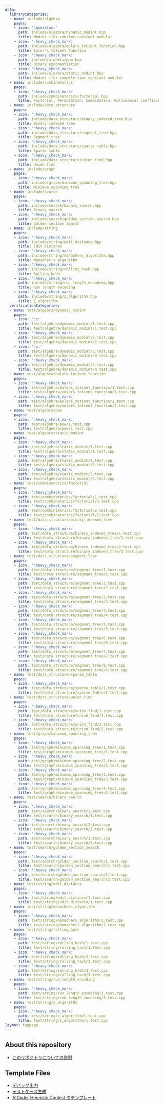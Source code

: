 ```yaml
---
data:
  libraryCategories:
  - name: include/algebra
    pages:
    - icon: ':question:'
      path: include/algebra/dynamic_modint.hpp
      title: Modint (for runtime constant modulo)
    - icon: ':heavy_check_mark:'
      path: include/algebra/eulers_totient_function.hpp
      title: Euler's totient function
    - icon: ':heavy_check_mark:'
      path: include/algebra/pow.hpp
      title: Binary exponentiation
    - icon: ':heavy_check_mark:'
      path: include/algebra/static_modint.hpp
      title: Modint (for compile-time constant modulo)
  - name: include/combinatorics
    pages:
    - icon: ':heavy_check_mark:'
      path: include/combinatorics/factorial.hpp
      title: Factorial, Permutation, Combination, Multinomial coefficient
  - name: include/data_structure
    pages:
    - icon: ':heavy_check_mark:'
      path: include/data_structure/binary_indexed_tree.hpp
      title: Binary indexed tree
    - icon: ':heavy_check_mark:'
      path: include/data_structure/segment_tree.hpp
      title: Segment tree
    - icon: ':heavy_check_mark:'
      path: include/data_structure/sparse_table.hpp
      title: Sparse table
    - icon: ':heavy_check_mark:'
      path: include/data_structure/union_find.hpp
      title: Union find
  - name: include/graph
    pages:
    - icon: ':heavy_check_mark:'
      path: include/graph/minimum_spanning_tree.hpp
      title: Minimum spanning tree
  - name: include/search
    pages:
    - icon: ':heavy_check_mark:'
      path: include/search/binary_search.hpp
      title: Binary search
    - icon: ':heavy_check_mark:'
      path: include/search/golden_section_search.hpp
      title: Golden section search
  - name: include/string
    pages:
    - icon: ':heavy_check_mark:'
      path: include/string/edit_distance.hpp
      title: Edit distance
    - icon: ':heavy_check_mark:'
      path: include/string/manachers_algorithm.hpp
      title: Manacher's algorithm
    - icon: ':heavy_check_mark:'
      path: include/string/rolling_hash.hpp
      title: Rolling hash
    - icon: ':heavy_check_mark:'
      path: include/string/run_length_encoding.hpp
      title: Run length encoding
    - icon: ':heavy_check_mark:'
      path: include/string/z_algorithm.hpp
      title: Z algorithm
  verificationCategories:
  - name: test/algebra/dynamic_modint
    pages:
    - icon: ':x:'
      path: test/algebra/dynamic_modint/1.test.cpp
      title: test/algebra/dynamic_modint/1.test.cpp
    - icon: ':heavy_check_mark:'
      path: test/algebra/dynamic_modint/2.test.cpp
      title: test/algebra/dynamic_modint/2.test.cpp
    - icon: ':x:'
      path: test/algebra/dynamic_modint/3.test.cpp
      title: test/algebra/dynamic_modint/3.test.cpp
    - icon: ':heavy_check_mark:'
      path: test/algebra/dynamic_modint/4.test.cpp
      title: test/algebra/dynamic_modint/4.test.cpp
  - name: test/algebra/eulers_totient_function
    pages:
    - icon: ':heavy_check_mark:'
      path: test/algebra/eulers_totient_function/1.test.cpp
      title: test/algebra/eulers_totient_function/1.test.cpp
    - icon: ':heavy_check_mark:'
      path: test/algebra/eulers_totient_function/2.test.cpp
      title: test/algebra/eulers_totient_function/2.test.cpp
  - name: test/algebra/pow
    pages:
    - icon: ':heavy_check_mark:'
      path: test/algebra/pow/1.test.cpp
      title: test/algebra/pow/1.test.cpp
  - name: test/algebra/static_modint
    pages:
    - icon: ':heavy_check_mark:'
      path: test/algebra/static_modint/1.test.cpp
      title: test/algebra/static_modint/1.test.cpp
    - icon: ':heavy_check_mark:'
      path: test/algebra/static_modint/2.test.cpp
      title: test/algebra/static_modint/2.test.cpp
    - icon: ':heavy_check_mark:'
      path: test/algebra/static_modint/3.test.cpp
      title: test/algebra/static_modint/3.test.cpp
  - name: test/combinatorics/factorial
    pages:
    - icon: ':heavy_check_mark:'
      path: test/combinatorics/factorial/1.test.cpp
      title: test/combinatorics/factorial/1.test.cpp
    - icon: ':heavy_check_mark:'
      path: test/combinatorics/factorial/2.test.cpp
      title: test/combinatorics/factorial/2.test.cpp
  - name: test/data_structure/binary_indexed_tree
    pages:
    - icon: ':heavy_check_mark:'
      path: test/data_structure/binary_indexed_tree/1.test.cpp
      title: test/data_structure/binary_indexed_tree/1.test.cpp
    - icon: ':heavy_check_mark:'
      path: test/data_structure/binary_indexed_tree/2.test.cpp
      title: test/data_structure/binary_indexed_tree/2.test.cpp
  - name: test/data_structure/segment_tree
    pages:
    - icon: ':heavy_check_mark:'
      path: test/data_structure/segment_tree/1.test.cpp
      title: test/data_structure/segment_tree/1.test.cpp
    - icon: ':heavy_check_mark:'
      path: test/data_structure/segment_tree/2.test.cpp
      title: test/data_structure/segment_tree/2.test.cpp
    - icon: ':heavy_check_mark:'
      path: test/data_structure/segment_tree/3.test.cpp
      title: test/data_structure/segment_tree/3.test.cpp
    - icon: ':heavy_check_mark:'
      path: test/data_structure/segment_tree/4.test.cpp
      title: test/data_structure/segment_tree/4.test.cpp
    - icon: ':heavy_check_mark:'
      path: test/data_structure/segment_tree/5.test.cpp
      title: test/data_structure/segment_tree/5.test.cpp
    - icon: ':heavy_check_mark:'
      path: test/data_structure/segment_tree/6.test.cpp
      title: test/data_structure/segment_tree/6.test.cpp
    - icon: ':heavy_check_mark:'
      path: test/data_structure/segment_tree/7.test.cpp
      title: test/data_structure/segment_tree/7.test.cpp
    - icon: ':heavy_check_mark:'
      path: test/data_structure/segment_tree/8.test.cpp
      title: test/data_structure/segment_tree/8.test.cpp
  - name: test/data_structure/sparse_table
    pages:
    - icon: ':heavy_check_mark:'
      path: test/data_structure/sparse_table/1.test.cpp
      title: test/data_structure/sparse_table/1.test.cpp
  - name: test/data_structure/union_find
    pages:
    - icon: ':heavy_check_mark:'
      path: test/data_structure/union_find/1.test.cpp
      title: test/data_structure/union_find/1.test.cpp
    - icon: ':heavy_check_mark:'
      path: test/data_structure/union_find/2.test.cpp
      title: test/data_structure/union_find/2.test.cpp
  - name: test/graph/minimum_spanning_tree
    pages:
    - icon: ':heavy_check_mark:'
      path: test/graph/minimum_spanning_tree/1.test.cpp
      title: test/graph/minimum_spanning_tree/1.test.cpp
    - icon: ':heavy_check_mark:'
      path: test/graph/minimum_spanning_tree/2.test.cpp
      title: test/graph/minimum_spanning_tree/2.test.cpp
    - icon: ':heavy_check_mark:'
      path: test/graph/minimum_spanning_tree/3.test.cpp
      title: test/graph/minimum_spanning_tree/3.test.cpp
    - icon: ':heavy_check_mark:'
      path: test/graph/minimum_spanning_tree/4.test.cpp
      title: test/graph/minimum_spanning_tree/4.test.cpp
  - name: test/search/binary_search
    pages:
    - icon: ':heavy_check_mark:'
      path: test/search/binary_search/1.test.cpp
      title: test/search/binary_search/1.test.cpp
    - icon: ':heavy_check_mark:'
      path: test/search/binary_search/2.test.cpp
      title: test/search/binary_search/2.test.cpp
    - icon: ':heavy_check_mark:'
      path: test/search/binary_search/3.test.cpp
      title: test/search/binary_search/3.test.cpp
  - name: test/search/golden_section_search
    pages:
    - icon: ':heavy_check_mark:'
      path: test/search/golden_section_search/1.test.cpp
      title: test/search/golden_section_search/1.test.cpp
    - icon: ':heavy_check_mark:'
      path: test/search/golden_section_search/2.test.cpp
      title: test/search/golden_section_search/2.test.cpp
  - name: test/string/edit_distance
    pages:
    - icon: ':heavy_check_mark:'
      path: test/string/edit_distance/1.test.cpp
      title: test/string/edit_distance/1.test.cpp
  - name: test/string/manachers_algorithm
    pages:
    - icon: ':heavy_check_mark:'
      path: test/string/manachers_algorithm/1.test.cpp
      title: test/string/manachers_algorithm/1.test.cpp
  - name: test/string/rolling_hash
    pages:
    - icon: ':heavy_check_mark:'
      path: test/string/rolling_hash/1.test.cpp
      title: test/string/rolling_hash/1.test.cpp
    - icon: ':heavy_check_mark:'
      path: test/string/rolling_hash/2.test.cpp
      title: test/string/rolling_hash/2.test.cpp
    - icon: ':heavy_check_mark:'
      path: test/string/rolling_hash/3.test.cpp
      title: test/string/rolling_hash/3.test.cpp
  - name: test/string/run_length_encoding
    pages:
    - icon: ':heavy_check_mark:'
      path: test/string/run_length_encoding/1.test.cpp
      title: test/string/run_length_encoding/1.test.cpp
  - name: test/string/z_algorithm
    pages:
    - icon: ':heavy_check_mark:'
      path: test/string/z_algorithm/1.test.cpp
      title: test/string/z_algorithm/1.test.cpp
layout: toppage
---
```

## About this repository

- [このリポジトリについての説明](https://naskya.github.io/cp-library/about)

## Template Files

- [デバッグ出力](https://naskya.github.io/cp-library/debug_print)
- [テストケース生成](https://github.com/naskya/testcase-generator)
- [AtCoder Heuristic Contest のテンプレート](https://github.com/naskya/heuristic-contest)
